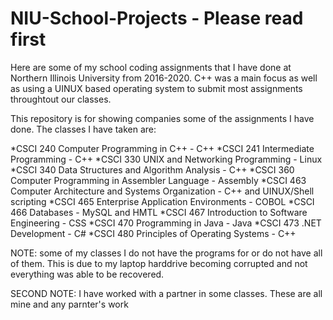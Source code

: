 # NIU-School-Projects - Please read first
Here are some of my school coding assignments that I have done at Northern Illinois University from 2016-2020. C++ was a main focus as well as using a UINUX based operating system to submit most assignments throughtout our classes. 

This repository is for showing companies some of the assignments I have done. The classes I have taken are:

*CSCI 240 Computer Programming in C++ - C++ 
*CSCI 241 Intermediate Programming - C++ 
*CSCI 330 UNIX and Networking Programming - Linux 
*CSCI 340 Data Structures and Algorithm Analysis - C++ 
*CSCI 360 Computer Programming in Assembler Language - Assembly 
*CSCI 463 Computer Architecture and Systems Organization - C++ and UINUX/Shell scripting 
*CSCI 465 Enterprise Application Environments  - COBOL 
*CSCI 466 Databases - MySQL and HMTL 
*CSCI 467 Introduction to Software Engineering - CSS 
*CSCI 470 Programming in Java - Java 
*CSCI 473 .NET Development - C# 
*CSCI 480 Principles of Operating Systems - C++ 

NOTE: some of my classes I do not have the programs for or do not have all of them. This is due to my laptop harddrive becoming corrupted and not everything was able to be recovered. 

SECOND NOTE: I have worked with a partner in some classes. These are all mine and any parnter's work
